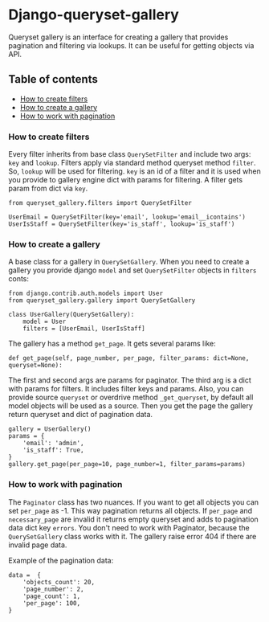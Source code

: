 # Django-queryset-gallery

Queryset gallery is an interface for creating a gallery that provides pagination and filtering via lookups. It can be useful for getting objects via API.

## Table of contents

* [How to create filters](#how-to-create-filters)
* [How to create a gallery](#how-to-create-a-gallery)
* [How to work with pagination](#how-to-work-with-pagination)

### How to create filters

Every filter inherits from base class `QuerySetFilter` and include two args: `key` and `lookup`. Filters apply via standard method queryset method `filter`. So, `lookup` will be used for filtering. `key` is an id of a filter and it is used when you provide to gallery engine dict with params for filtering. A filter gets param from dict via `key`.

```
from queryset_gallery.filters import QuerySetFilter

UserEmail = QuerySetFilter(key='email', lookup='email__icontains')
UserIsStaff = QuerySetFilter(key='is_staff', lookup='is_staff')
```

### How to create a gallery

A base class for a gallery in `QuerySetGallery`. When you need to create a gallery you provide django `model` and set `QuerySetFilter` objects in `filters` conts:

```
from django.contrib.auth.models import User
from queryset_gallery.gallery import QuerySetGallery

class UserGallery(QuerySetGallery):
    model = User
    filters = [UserEmail, UserIsStaff]
```

The gallery has a method `get_page`. It gets several params like:

```
def get_page(self, page_number, per_page, filter_params: dict=None, queryset=None):
```

The first and second args are params for paginator. The third arg is a dict with params for filters. It includes filter keys and params. Also, you can provide source `queryset` or overdrive method `_get_queryset`, by default all model objects will be used as a source. Then you get the page the gallery return queryset and dict of pagination data.

```
gallery = UserGallery()
params = {
    'email': 'admin',
    'is_staff': True,
}
gallery.get_page(per_page=10, page_number=1, filter_params=params)
```

### How to work with pagination

The `Paginator` class has two nuances. If you want to get all objects you can set `per_page` as -1. This way pagination returns all objects. If `per_page` and `necessary_page` are invalid it returns empty queryset and adds to pagination data dict key `errors`. You don't need to work with Paginator, because the `QuerySetGallery` class works with it. The gallery raise error 404 if there are invalid page data.

Example of the pagination data:

```
data =  {
    'objects_count': 20,
    'page_number': 2,
    'page_count': 1,
    'per_page': 100,
}
```
